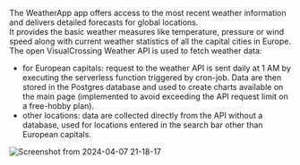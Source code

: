 The WeatherApp app offers access to the most recent weather information and delivers detailed forecasts for global locations. <br /> It provides the basic weather measures like temperature, pressure or wind speed along with current weather statistics of all the capital cities in Europe. The open VisualCrossing Weather API is used to fetch weather data:
- for European capitals: request to the weather API is sent daily at 1 AM by executing the serverless function triggered by cron-job. Data are then stored in the Postgres database and used to create charts available on the main page (implemented to avoid exceeding the API request limit on a free-hobby plan).
- other locations: data are collected directly from the API without a database, used for locations entered in the search bar other than European capitals.

![Screenshot from 2024-04-07 21-18-17](https://github.com/justkacz/appweather/assets/80923234/083d977d-e61f-4722-99c2-1e20ab0c9dfb)

